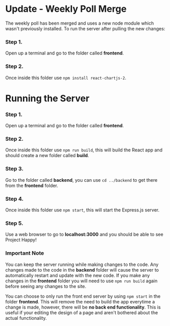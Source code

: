 # Update - Weekly Poll Merge
The weekly poll has been merged and uses a new node module which wasn't previously installed. To run the server after pulling the new changes:
### Step 1.
Open up a terminal and go to the folder called **frontend**.
### Step 2.
Once inside this folder use `npm install react-chartjs-2`.

# Running the Server
### Step 1.
Open up a terminal and go to the folder called **frontend**.
### Step 2.
Once inside this folder use `npm run build`, this will build the React app and should create a new folder called **build**.
### Step 3.
Go to the folder called **backend**, you can use `cd ../backend` to get there from the **frontend** folder.
### Step 4.
Once inside this folder use `npm start`, this will start the Express.js server.
### Step 5.
Use a web browser to go to **localhost:3000** and you should be able to see Project Happy!
### Important Note
You can keep the server running while making changes to the code. Any changes made to the code in the **backend** folder will cause the server to automatically restart and update with the new code. If you make any changes in the **frontend** folder you will need to use `npm run build` again before seeing any changes to the site.

You can choose to only run the front end server by using `npm start` in the folder **frontend**. This will remove the need to build the app everytime a change is made, however, there will be **no back end functionality**. This is useful if your editing the design of a page and aren't bothered about the actual functionality.
